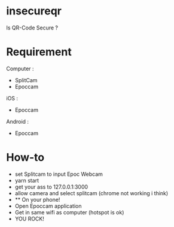 # insecureqr
Is QR-Code Secure ?

# Requirement

Computer :
- SplitCam
- Epoccam 

iOS :
- Epoccam

Android :
- Epoccam

# How-to
- set Splitcam to input Epoc Webcam
- yarn start
- get your ass to 127.0.0.1:3000
- allow camera and select splitcam (chrome not working i think)
- ** On your phone!
- Open Epoccam application
- Get in same wifi as computer (hotspot is ok)
- YOU ROCK!

